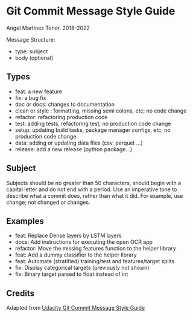 # Git Commit Message Style Guide
Angel Martinez Tenor. 2018-2022

Message Structure:
- type: subject
- body (optional)

## Types

- feat: a new feature
- fix: a bug fix
- doc or docs: changes to documentation
- clean or style : formatting, missing semi colons, etc; no code change
- refactor: refactoring production code
- test: adding tests, refactoring test; no production code change
- setup: updating build tasks, package manager configs, etc; no production code change
- data: adding or updating data files (csv, parquet ...)
- release: add a new release (python package...)

## Subject
Subjects should be no greater than 50 characters, should begin with a capital letter and do not end with a period. Use an imperative tone to describe what a commit does, rather than what it did. For example, use change; not changed or changes.

## Examples
- feat: Replace Dense layers by LSTM layers
- docs: Add instructions for executing the open OCR app
- refactor: Move the missing features function to the helper library
- feat: Add a dummy classifier to the helper library
- feat: Automate (stratified) training/test and features/target splits
- fix: Display categorical targets (previously not shown)
- fix: Binary target parsed to float instead of int

## Credits
Adapted from [Udacity Git Commit Message Style Guide](https://udacity.github.io/git-styleguide/)

